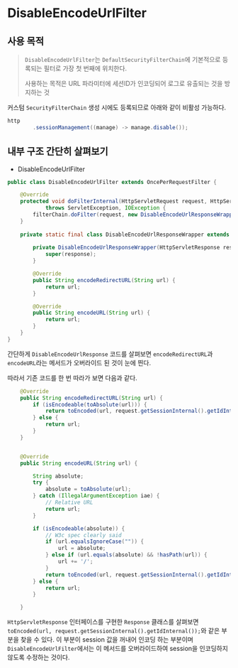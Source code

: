 # DisableEncodeUrlFilter

## 사용 목적
> `DisableEncodeUrlFilter`는 `DefaultSecurityFilterChain`에 기본적으로 등록되는 필터로 가장 첫 번째에 위치한다.
> 
> 사용하는 목적은 URL 파라미터에 세션ID가 인코딩되어 로그로 유출되는 것을 방지하는 것

커스텀 `SecurityFilterChain` 생성 시에도 등록되므로 아래와 같이 비활성 가능하다.

```java
http
        .sessionManagement((manage) -> manage.disable());
```

## 내부 구조 간단히 살펴보기

* DisableEncodeUrlFilter
```java
public class DisableEncodeUrlFilter extends OncePerRequestFilter {

	@Override
	protected void doFilterInternal(HttpServletRequest request, HttpServletResponse response, FilterChain filterChain)
			throws ServletException, IOException {
		filterChain.doFilter(request, new DisableEncodeUrlResponseWrapper(response));
	}
    
	private static final class DisableEncodeUrlResponseWrapper extends HttpServletResponseWrapper {
        
		private DisableEncodeUrlResponseWrapper(HttpServletResponse response) {
			super(response);
		}

		@Override
		public String encodeRedirectURL(String url) {
			return url;
		}

		@Override
		public String encodeURL(String url) {
			return url;
		}
	}
}
```
간단하게 `DisableEncodeUrlResponse` 코드를 살펴보면 `encodeRedirectURL`과 `encodeURL`라는 메서드가 오버라이드 된 것이 눈에 띈다.

따라서 기존 코드를 한 번 따라가 보면 다음과 같다.

```java
    @Override
    public String encodeRedirectURL(String url) {
        if (isEncodeable(toAbsolute(url))) {
            return toEncoded(url, request.getSessionInternal().getIdInternal()); // 세션값을 꺼내어 인코딩하는 로직
        } else {
            return url;
        }
    }


    @Override
    public String encodeURL(String url) {

        String absolute;
        try {
            absolute = toAbsolute(url);
        } catch (IllegalArgumentException iae) {
            // Relative URL
            return url;
        }

        if (isEncodeable(absolute)) {
            // W3c spec clearly said
            if (url.equalsIgnoreCase("")) {
                url = absolute;
            } else if (url.equals(absolute) && !hasPath(url)) {
                url += '/';
            }
            return toEncoded(url, request.getSessionInternal().getIdInternal()); // 세션값을 꺼내어 인코딩하는 로직
        } else {
            return url;
        }

    }
```
`HttpServletResponse` 인터페이스를 구현한 `Response` 클래스를 살펴보면 `toEncoded(url, request.getSessionInternal().getIdInternal());`와 같은 부분을 찾을 수 있다.
이 부분이 session 값을 꺼내어 인코딩 하는 부분이며 `DisableEncodeUrlFilter`에서는 이 메서드를 오버라이드하여 session을 인코딩하지 않도록 수정하는 것이다.